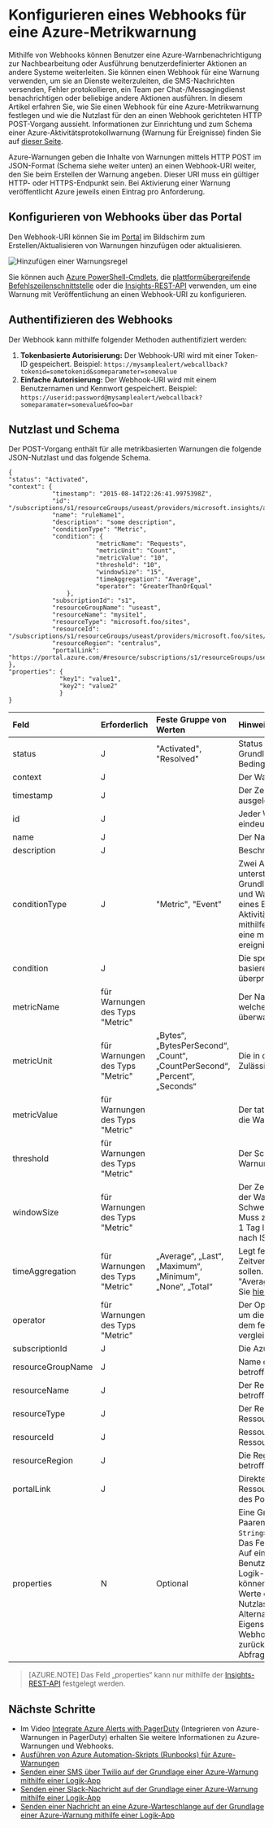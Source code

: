<properties
	pageTitle="Konfigurieren von Webhooks für Azure-Metrikwarnungen | Microsoft Azure"
	description="Umleiten von Azure-Warnungen an andere Azure-fremde Systeme."
	authors="kamathashwin"
	manager=""
	editor=""
	services="monitoring-and-diagnostics"
	documentationCenter="monitoring-and-diagnostics"/>

<tags
	ms.service="monitoring-and-diagnostics"
	ms.workload="na"
	ms.tgt_pltfrm="na"
	ms.devlang="na"
	ms.topic="article"
	ms.date="09/15/2016"
	ms.author="ashwink"/>

# Konfigurieren eines Webhooks für eine Azure-Metrikwarnung

Mithilfe von Webhooks können Benutzer eine Azure-Warnbenachrichtigung zur Nachbearbeitung oder Ausführung benutzerdefinierter Aktionen an andere Systeme weiterleiten. Sie können einen Webhook für eine Warnung verwenden, um sie an Dienste weiterzuleiten, die SMS-Nachrichten versenden, Fehler protokollieren, ein Team per Chat-/Messagingdienst benachrichtigen oder beliebige andere Aktionen ausführen. In diesem Artikel erfahren Sie, wie Sie einen Webhook für eine Azure-Metrikwarnung festlegen und wie die Nutzlast für den an einen Webhook gerichteten HTTP POST-Vorgang aussieht. Informationen zur Einrichtung und zum Schema einer Azure-Aktivitätsprotokollwarnung (Warnung für Ereignisse) finden Sie auf [dieser Seite](./insights-auditlog-to-webhook-email.md).

Azure-Warnungen geben die Inhalte von Warnungen mittels HTTP POST im JSON-Format (Schema siehe weiter unten) an einen Webhook-URI weiter, den Sie beim Erstellen der Warnung angeben. Dieser URI muss ein gültiger HTTP- oder HTTPS-Endpunkt sein. Bei Aktivierung einer Warnung veröffentlicht Azure jeweils einen Eintrag pro Anforderung.

## Konfigurieren von Webhooks über das Portal

Den Webhook-URI können Sie im [Portal](https://portal.azure.com/) im Bildschirm zum Erstellen/Aktualisieren von Warnungen hinzufügen oder aktualisieren.

![Hinzufügen einer Warnungsregel](./media/insights-webhooks-alerts/Alertwebhook.png)

Sie können auch [Azure PowerShell-Cmdlets](./insights-powershell-samples.md#create-alert-rules), die [plattformübergreifende Befehlszeilenschnittstelle](./insights-cli-samples.md#work-with-alerts) oder die [Insights-REST-API](https://msdn.microsoft.com/library/azure/dn933805.aspx) verwenden, um eine Warnung mit Veröffentlichung an einen Webhook-URI zu konfigurieren.

## Authentifizieren des Webhooks

Der Webhook kann mithilfe folgender Methoden authentifiziert werden:

1. **Tokenbasierte Autorisierung:** Der Webhook-URI wird mit einer Token-ID gespeichert. Beispiel: `https://mysamplealert/webcallback?tokenid=sometokenid&someparameter=somevalue`
2.	**Einfache Autorisierung:** Der Webhook-URI wird mit einem Benutzernamen und Kennwort gespeichert. Beispiel: `https://userid:password@mysamplealert/webcallback?someparamater=somevalue&foo=bar`

## Nutzlast und Schema

Der POST-Vorgang enthält für alle metrikbasierten Warnungen die folgende JSON-Nutzlast und das folgende Schema.

```
{
"status": "Activated",
"context": {
            "timestamp": "2015-08-14T22:26:41.9975398Z",
            "id": "/subscriptions/s1/resourceGroups/useast/providers/microsoft.insights/alertrules/ruleName1",
            "name": "ruleName1",
            "description": "some description",
            "conditionType": "Metric",
            "condition": {
                        "metricName": "Requests",
                        "metricUnit": "Count",
                        "metricValue": "10",
                        "threshold": "10",
                        "windowSize": "15",
                        "timeAggregation": "Average",
                        "operator": "GreaterThanOrEqual"
                },
            "subscriptionId": "s1",
            "resourceGroupName": "useast",                                
            "resourceName": "mysite1",
            "resourceType": "microsoft.foo/sites",
            "resourceId": "/subscriptions/s1/resourceGroups/useast/providers/microsoft.foo/sites/mysite1",
            "resourceRegion": "centralus",
            "portalLink": "https://portal.azure.com/#resource/subscriptions/s1/resourceGroups/useast/providers/microsoft.foo/sites/mysite1"
},
"properties": {
              "key1": "value1",
              "key2": "value2"
              }
}
```


| Feld | Erforderlich | Feste Gruppe von Werten | Hinweise |
| :-------------| :-------------   | :-------------   | :-------------   |
|status|J|"Activated", "Resolved"|Status der Warnung auf der Grundlage der festgelegten Bedingungen.|
|context| J | | Der Warnungskontext.|
|timestamp| J | | Der Zeitpunkt, an dem die Warnung ausgelöst wurde.|
|id | J | | Jeder Warnungsregel ist eine eindeutige ID zugewiesen.|
|name |J | | Der Name der Warnung.|
|description |J | |Beschreibung der Warnung.|
|conditionType |J |"Metric", "Event" |Zwei Arten von Warnungen werden unterstützt. Warnungen auf der Grundlage einer Metrikbedingung und Warnungen auf der Grundlage eines Ereignisses im Aktivitätsprotokoll. Überprüfen Sie mithilfe dieses Werts, ob es sich um eine metrik- oder um eine ereignisbasierte Warnung handelt.|
|condition |J | | Die spezifischen Felder, die basierend auf „conditionType“ überprüft werden.|
|metricName |für Warnungen des Typs "Metric" | |Der Name der Metrik, die definiert, welche Elemente mit der Regel überwacht werden.|
|metricUnit |für Warnungen des Typs "Metric" |„Bytes“, „BytesPerSecond“, „Count“, „CountPerSecond“, „Percent“, „Seconds“|	 Die in der Metrik zulässige Einheit. Zulässige Werte finden Sie [hier](https://msdn.microsoft.com/library/microsoft.azure.insights.models.unit.aspx).|
|metricValue |für Warnungen des Typs "Metric" | |Der tatsächliche Wert der Metrik, die die Warnung ausgelöst hat.|
|threshold |für Warnungen des Typs "Metric" | |Der Schwellenwert, bei dem die Warnung aktiviert wird.|
|windowSize |für Warnungen des Typs "Metric" | |Der Zeitraum, in dem die Aktivität der Warnung basierend auf dem Schwellenwert überwacht wird. Muss zwischen 5 Minuten und 1 Tag liegen. Format der Zeitspanne nach ISO 8601.|
|timeAggregation |für Warnungen des Typs "Metric" |„Average“, „Last“, „Maximum“, „Minimum“, „None“, „Total“ |	Legt fest, wie die erfassten Daten im Zeitverlauf kombiniert werden sollen. Der Standardwert ist "Average". Zulässige Werte finden Sie [hier](https://msdn.microsoft.com/library/microsoft.azure.insights.models.aggregationtype.aspx).|
|operator |für Warnungen des Typs "Metric" | |Der Operator, der verwendet wird, um die aktuellen Metrikdaten mit dem festgelegten Schwellenwert zu vergleichen.|
|subscriptionId |J | |Die Azure-Abonnement-ID.|
|resourceGroupName |J | |Name der Ressourcengruppe für die betroffene Ressource.|
|resourceName |J | |Der Ressourcenname der betroffenen Ressource.|
|resourceType |J | |Der Ressourcentyp der betroffenen Ressource.|
|resourceId |J | |Ressourcen-ID der betroffenen Ressource.|
|resourceRegion |J | |Die Region oder der Standort der betroffenen Ressource.|
|portalLink |J | |Direkter Link zur Ressourcenzusammenfassungsseite des Portals.|
|properties |N |Optional |Eine Gruppe von `<Key, Value>`-Paaren (`Dictionary<String, String>`) mit Details zum Ereignis. Das Feld "properties" ist optional. Auf einer angepassten Benutzeroberfläche oder in einem Logik-App-basierenden Workflow können Benutzer Schlüssel und Werte eingeben, die über die Nutzlast übergeben werden können. Alternativ können benutzerdefinierte Eigenschaften direkt über den Webhook-URI an den Webhook zurückgegeben werden (als Abfrageparameter).|


>[AZURE.NOTE] Das Feld „properties“ kann nur mithilfe der [Insights-REST-API](https://msdn.microsoft.com/library/azure/dn933805.aspx) festgelegt werden.

## Nächste Schritte

- Im Video [Integrate Azure Alerts with PagerDuty](http://go.microsoft.com/fwlink/?LinkId=627080) (Integrieren von Azure-Warnungen in PagerDuty) erhalten Sie weitere Informationen zu Azure-Warnungen und Webhooks.
- [Ausführen von Azure Automation-Skripts (Runbooks) für Azure-Warnungen](http://go.microsoft.com/fwlink/?LinkId=627081)
- [Senden einer SMS über Twilio auf der Grundlage einer Azure-Warnung mithilfe einer Logik-App](https://github.com/Azure/azure-quickstart-templates/tree/master/201-alert-to-text-message-with-logic-app)
- [Senden einer Slack-Nachricht auf der Grundlage einer Azure-Warnung mithilfe einer Logik-App](https://github.com/Azure/azure-quickstart-templates/tree/master/201-alert-to-slack-with-logic-app)
- [Senden einer Nachricht an eine Azure-Warteschlange auf der Grundlage einer Azure-Warnung mithilfe einer Logik-App](https://github.com/Azure/azure-quickstart-templates/tree/master/201-alert-to-queue-with-logic-app)

<!---HONumber=AcomDC_0921_2016-->
